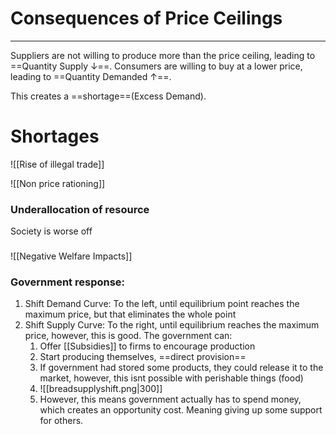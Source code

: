# Consequences of Price Ceilings
---
Suppliers are not willing to produce more than the price ceiling, leading to ==Quantity Supply ↓==.
Consumers are willing to buy at a lower price, leading to ==Quantity Demanded ↑==.

This creates a ==shortage==(Excess Demand).

# Shortages

![[Rise of illegal trade]]

![[Non price rationing]]

### Underallocation of resource
Society is worse off

###
![[Negative Welfare Impacts]]

### Government response:
1. Shift Demand Curve: To the left, until equilibrium point reaches the maximum price, but that eliminates the whole point
2. Shift Supply Curve: To the right, until equilibrium reaches the maximum price, however, this is good. The government can:
	1. Offer [[Subsidies]] to firms to encourage production
	2. Start producing themselves, ==direct provision==
	3. If government had stored some products, they could release it to the market, however, this isnt possible with perishable things (food)
	4. ![[breadsupplyshift.png|300]]
	5. However, this means government actually has to spend money, which creates an opportunity cost. Meaning giving up some support for others.
